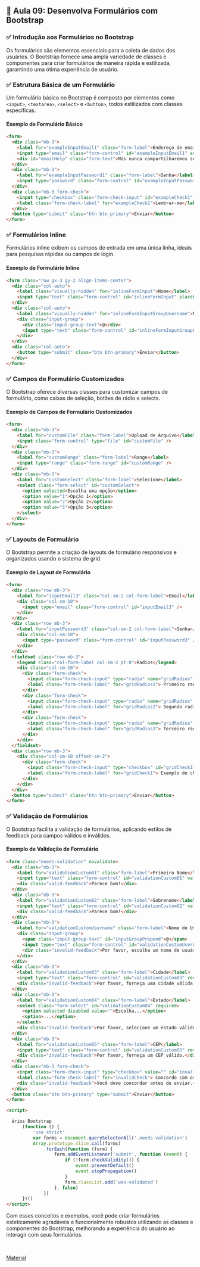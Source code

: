 ## 📝 Aula 09: Desenvolva Formulários com Bootstrap

### ✅ Introdução aos Formulários no Bootstrap

Os formulários são elementos essenciais para a coleta de dados dos usuários. O Bootstrap fornece uma ampla variedade de classes e componentes para criar formulários de maneira rápida e estilizada, garantindo uma ótima experiência de usuário.

### ✅ Estrutura Básica de um Formulário

Um formulário básico no Bootstrap é composto por elementos como `<input>`, `<textarea>`, `<select>` e `<button>`, todos estilizados com classes específicas.

#### Exemplo de Formulário Básico

```html
<form>
  <div class="mb-3">
    <label for="exampleInputEmail1" class="form-label">Endereço de email</label>
    <input type="email" class="form-control" id="exampleInputEmail1" aria-describedby="emailHelp" />
    <div id="emailHelp" class="form-text">Nós nunca compartilharemos seu email com ninguém.</div>
  </div>
  <div class="mb-3">
    <label for="exampleInputPassword1" class="form-label">Senha</label>
    <input type="password" class="form-control" id="exampleInputPassword1" />
  </div>
  <div class="mb-3 form-check">
    <input type="checkbox" class="form-check-input" id="exampleCheck1" />
    <label class="form-check-label" for="exampleCheck1">Lembrar-me</label>
  </div>
  <button type="submit" class="btn btn-primary">Enviar</button>
</form>
```

### ✅ Formulários Inline

Formulários inline exibem os campos de entrada em uma única linha, ideais para pesquisas rápidas ou campos de login.

#### Exemplo de Formulário Inline

```html
<form class="row gx-3 gy-2 align-items-center">
  <div class="col-auto">
    <label class="visually-hidden" for="inlineFormInput">Nome</label>
    <input type="text" class="form-control" id="inlineFormInput" placeholder="Jane Doe" />
  </div>
  <div class="col-auto">
    <label class="visually-hidden" for="inlineFormInputGroupUsername">Nome de usuário</label>
    <div class="input-group">
      <div class="input-group-text">@</div>
      <input type="text" class="form-control" id="inlineFormInputGroupUsername" placeholder="Usuário" />
    </div>
  </div>
  <div class="col-auto">
    <button type="submit" class="btn btn-primary">Enviar</button>
  </div>
</form>
```

### ✅ Campos de Formulário Customizados

O Bootstrap oferece diversas classes para customizar campos de formulário, como caixas de seleção, botões de rádio e selects.

#### Exemplo de Campos de Formulário Customizados

```html
<form>
  <div class="mb-3">
    <label for="customFile" class="form-label">Upload de Arquivo</label>
    <input class="form-control" type="file" id="customFile" />
  </div>
  <div class="mb-3">
    <label for="customRange" class="form-label">Range</label>
    <input type="range" class="form-range" id="customRange" />
  </div>
  <div class="mb-3">
    <label for="customSelect" class="form-label">Selecione</label>
    <select class="form-select" id="customSelect">
      <option selected>Escolha uma opção</option>
      <option value="1">Opção 1</option>
      <option value="2">Opção 2</option>
      <option value="3">Opção 3</option>
    </select>
  </div>
</form>
```

### ✅ Layouts de Formulário

O Bootstrap permite a criação de layouts de formulário responsivos e organizados usando o sistema de grid.

#### Exemplo de Layout de Formulário

```html
<form>
  <div class="row mb-3">
    <label for="inputEmail3" class="col-sm-2 col-form-label">Email</label>
    <div class="col-sm-10">
      <input type="email" class="form-control" id="inputEmail3" />
    </div>
  </div>
  <div class="row mb-3">
    <label for="inputPassword3" class="col-sm-2 col-form-label">Senha</label>
    <div class="col-sm-10">
      <input type="password" class="form-control" id="inputPassword3" />
    </div>
  </div>
  <fieldset class="row mb-3">
    <legend class="col-form-label col-sm-2 pt-0">Radios</legend>
    <div class="col-sm-10">
      <div class="form-check">
        <input class="form-check-input" type="radio" name="gridRadios" id="gridRadios1" value="option1" checked />
        <label class="form-check-label" for="gridRadios1"> Primeiro radio </label>
      </div>
      <div class="form-check">
        <input class="form-check-input" type="radio" name="gridRadios" id="gridRadios2" value="option2" />
        <label class="form-check-label" for="gridRadios2"> Segundo radio </label>
      </div>
      <div class="form-check">
        <input class="form-check-input" type="radio" name="gridRadios" id="gridRadios3" value="option3" />
        <label class="form-check-label" for="gridRadios3"> Terceiro radio </label>
      </div>
    </div>
  </fieldset>
  <div class="row mb-3">
    <div class="col-sm-10 offset-sm-2">
      <div class="form-check">
        <input class="form-check-input" type="checkbox" id="gridCheck1" />
        <label class="form-check-label" for="gridCheck1"> Exemplo de checkbox </label>
      </div>
    </div>
  </div>
  <button type="submit" class="btn btn-primary">Enviar</button>
</form>
```

### ✅ Validação de Formulários

O Bootstrap facilita a validação de formulários, aplicando estilos de feedback para campos válidos e inválidos.

#### Exemplo de Validação de Formulário

```html
<form class="needs-validation" novalidate>
  <div class="mb-3">
    <label for="validationCustom01" class="form-label">Primeiro Nome</label>
    <input type="text" class="form-control" id="validationCustom01" value="Mark" required />
    <div class="valid-feedback">Parece bom!</div>
  </div>
  <div class="mb-3">
    <label for="validationCustom02" class="form-label">Sobrenome</label>
    <input type="text" class="form-control" id="validationCustom02" value="Otto" required />
    <div class="valid-feedback">Parece bom!</div>
  </div>
  <div class="mb-3">
    <label for="validationCustomUsername" class="form-label">Nome de Usuário</label>
    <div class="input-group">
      <span class="input-group-text" id="inputGroupPrepend">@</span>
      <input type="text" class="form-control" id="validationCustomUsername" aria-describedby="inputGroupPrepend" required />
      <div class="invalid-feedback">Por favor, escolha um nome de usuário.</div>
    </div>
  </div>
  <div class="mb-3">
    <label for="validationCustom03" class="form-label">Cidade</label>
    <input type="text" class="form-control" id="validationCustom03" required />
    <div class="invalid-feedback">Por favor, forneça uma cidade válida.</div>
  </div>
  <div class="mb-3">
    <label for="validationCustom04" class="form-label">Estado</label>
    <select class="form-select" id="validationCustom04" required>
      <option selected disabled value="">Escolha...</option>
      <option>...</option>
    </select>
    <div class="invalid-feedback">Por favor, selecione um estado válido.</div>
  </div>
  <div class="mb-3">
    <label for="validationCustom05" class="form-label">CEP</label>
    <input type="text" class="form-control" id="validationCustom05" required />
    <div class="invalid-feedback">Por favor, forneça um CEP válido.</div>
  </div>
  <div class="mb-3 form-check">
    <input class="form-check-input" type="checkbox" value="" id="invalidCheck" required />
    <label class="form-check-label" for="invalidCheck"> Concordo com os termos e condições </label>
    <div class="invalid-feedback">Você deve concordar antes de enviar.</div>
  </div>
  <button class="btn btn-primary" type="submit">Enviar</button>
</form>

<script>

  ários Bootstrap
      (function () {
          'use strict'
          var forms = document.querySelectorAll('.needs-validation')
          Array.prototype.slice.call(forms)
              .forEach(function (form) {
                  form.addEventListener('submit', function (event) {
                      if (!form.checkValidity()) {
                          event.preventDefault()
                          event.stopPropagation()
                      }
                      form.classList.add('was-validated')
                  }, false)
              })
      })()
</script>
```

Com esses conceitos e exemplos, você pode criar formulários esteticamente agradáveis e funcionalmente robustos utilizando as classes e componentes do Bootstrap, melhorando a experiência do usuário ao interagir com seus formulários.

<br>

[Material](./Desenvolva_formularios_com_bootstrap.pdf)
